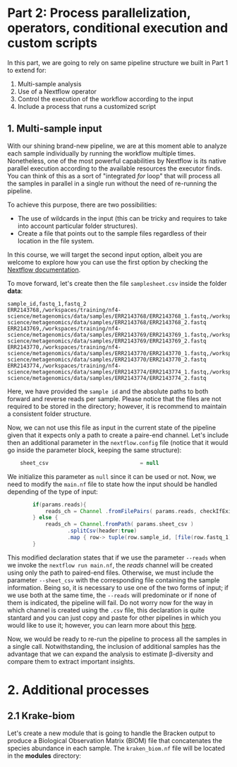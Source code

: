# Part 2: Process parallelization, operators, conditional execution and custom scripts

In this part, we are going to rely on same pipeline structure we built in Part 1 to extend for: 

1. Multi-sample analysis
2. Use of a Nextflow operator 
3. Control the execution of the workflow according to the input
4. Include a process that runs a customized script

## 1. Multi-sample input

With our shining brand-new pipeline, we are at this moment able to analyze each sample individually by running the workflow multiple times. Nonetheless, one of the most powerful capabilities by Nextflow is its native parallel execution according to the available resources the executor finds. You can think of this as a sort of "integrated _for_ loop" that will process all the samples in parallel in a single run without the need of re-running the pipeline.

To achieve this purpose, there are two possibilities:

* The use of wildcards in the input (this can be tricky and requires to take into account particular folder structures).
* Create a file that points out to the sample files regardless of their location in the file system. 

In this course, we will target the second input option, albeit you are welcome to explore how you can use the first option by checking the [Nextflow documentation](https://www.nextflow.io/docs/latest/working-with-files.html).

To move forward, let's create then the file `samplesheet.csv` inside the folder **data**:

```csv title="data/samplesheet.csv" linenums="1"
sample_id,fastq_1,fastq_2
ERR2143768,/workspaces/training/nf4-science/metagenomics/data/samples/ERR2143768/ERR2143768_1.fastq,/workspaces/training/nf4-science/metagenomics/data/samples/ERR2143768/ERR2143768_2.fastq
ERR2143769,/workspaces/training/nf4-science/metagenomics/data/samples/ERR2143769/ERR2143769_1.fastq,/workspaces/training/nf4-science/metagenomics/data/samples/ERR2143769/ERR2143769_2.fastq
ERR2143770,/workspaces/training/nf4-science/metagenomics/data/samples/ERR2143770/ERR2143770_1.fastq,/workspaces/training/nf4-science/metagenomics/data/samples/ERR2143770/ERR2143770_2.fastq
ERR2143774,/workspaces/training/nf4-science/metagenomics/data/samples/ERR2143774/ERR2143774_1.fastq,/workspaces/training/nf4-science/metagenomics/data/samples/ERR2143774/ERR2143774_2.fastq
```

Here, we have provided the `sample id` and the absolute paths to both forward and reverse reads per sample. Please notice that the files are not required to be stored in the directory; however, it is recommend to maintain a consistent folder structure.

Now, we can not use this file as input in the current state of the pipeline given that it expects only a path to create a paire-end channel. Let's include then an additional parameter in the `nextflow.config` file (notice that it would go inside the parameter block, keeping the same structure):

```groovy title="nextflow.config" linenums="9"
    sheet_csv                             = null
```

We initialize this parameter as `null` since it can be used or not. Now, we need to modify the `main.nf` file to state how the input should be handled depending of the type of input:

```groovy title="main.nf" linenums="22"
	    if(params.reads){
		    reads_ch = Channel .fromFilePairs( params.reads, checkIfExists:true )
		} else {
		    reads_ch = Channel.fromPath( params.sheet_csv )
				   .splitCsv(header:true)
				   .map { row-> tuple(row.sample_id, [file(row.fastq_1), file(row.fastq_2)]) }
		}
```

This modified declaration states that if we use the parameter `--reads` when we invoke the `nextflow run main.nf`, the _reads_ channel will be created using only the path to paired-end files. Otherwise, we must include the parameter `--sheet_csv` with the corresponding file containing the sample information. Being so, it is necessary to use one of the two forms of input; if we use both at the same time, the `--reads` will predominate or if none of them is indicated, the pipeline will fail. Do not worry now for the way in which channel is created using the `.csv` file, this declaration is quite stantard and you can just copy and paste for other pipelines in which you would like to use it; however, you can learn more about this [here](https://nextflow-io.github.io/patterns/process-per-csv-record/).

Now, we would be ready to re-run the pipeline to process all the samples in a single call. Notwithstanding, the inclusion of additional samples has the advantage that we can expand the analysis to estimate β-diversity and compare them to extract important insights. 

# 2. Additional processes

## 2.1 Krake-biom

Let's create a new module that is going to handle the Bracken output to produce a Biological Observation Matrix (BIOM) file that concatenates the species abundance in each sample. The `kraken_biom.nf` file will be located in the **modules** directory:






